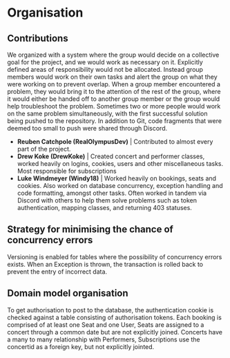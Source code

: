 # Organisation

## Contributions
We organized with a system where the group would decide on a collective goal for the project, and we would work as necessary on it. Explicitly defined areas of responsibility would not be allocated. Instead group members would work on their own tasks and alert the group on what they were working on to prevent overlap. When a group member encountered a problem, they would bring it to the attention of the rest of the group, where it would either be handed off to another group member or the group would help troubleshoot the problem. Sometimes two or more people would work on the same problem simultaneously, with the first successful solution being pushed to the repository. In addition to Git, code fragments that were deemed too small to push were shared through Discord.

- **Reuben Catchpole (RealOlympusDev)** | Contributed to almost every part of the project. 
- **Drew Koke (DrewKoke)** | Created concert and performer classes, worked heavily on logins, cookies,  users and other miscellaneous tasks. Most responsible for subscriptions
- **Luke Windmeyer (Windy18)** | Worked heavily on bookings, seats and cookies. Also worked on database concurrency, exception handling and code formatting, amongst other tasks. Often worked in tandem via Discord with others to help them solve problems such as token authentication, mapping classes, and returning 403 statuses.

## Strategy for minimising the chance of concurrency errors
Versioning is enabled for tables where the possibility of concurrency errors exists. When an Exception is thrown, the transaction is rolled back to prevent the entry of incorrect data. 

## Domain model organisation
To get authorisation to post to the database, the authentication cookie is checked against a table consisting of authorisation tokens. Each booking is comprised of at least one Seat and one User, Seats are assigned to a concert through a common date but are not explicitly joined. Concerts have a many to many relationship with Performers, Subscriptions use the concertid as a foreign key, but not explicitly jointed. 
